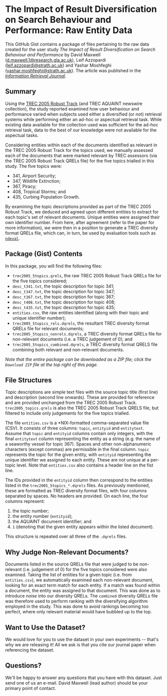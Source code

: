 # The Impact of Result Diversification on Search Behaviour and Performance: Raw Entity Data
This GitHub Gist contains a package of files pertaining to the raw data created for the user study *The Impact of Result Diversification on Search Behaviour and Performance* by David Maxwell (d.maxwell.1@research.gla.ac.uk), Leif Azzopardi (leif.azzopardi@strath.ac.uk) and Yashar Moshfeghi (yashar.moshfeghi@strath.ac.uk). The article was published in the [*Information Retrieval Journal*](https://link.springer.com/journal/10791).

## Summary
Using the [TREC 2005 Robust Track](https://trec.nist.gov/data/t14_robust.html) (and TREC AQUAINT newswire collection), the study reported examined how user behaviour and performance varied when subjects used either a diversified (or not) retrieval systems while performing either an ad-hoc or aspectual retrieval task. While existing data available for the collection used was sufficient for the ad-hoc retrieval task, data to the best of our knowledge were not available for the aspectual tasks.

Considering entities within each of the documents identified as relevant in the TREC 2005 Robust Track for the topics used, we manually assessed each of the documents that were marked relevant by TREC assessors (via the TREC 2005 Robust Track QRELs file) for the five topics trialled in this study. The five topics were:

  * 341, Airport Security;
  * 347, Wildlife Extinction;
  * 367, Piracy;
  * 408, Tropical Storms; and
  * 435, Curbing Population Growth.

By examining the topic descriptions provided as part of the TREC 2005 Robust Track, we deduced and agreed upon different entities to extract for each topic's set of relevant documents. Unique entities were assigned their own identifier number. From here, after agreement (refer to the paper for more information), we were then in a position to generate a TREC diversity format QRELs file, which can, in turn, be used by evaluation tools such as [`ndeval`](https://trec.nist.gov/data/web/10/ndeval.c).


## Package (Gist) Contents
In this package, you will find the following files:
  * `trec2005_5topics.qrels`, the raw TREC 2005 Robust Track QRELs file for the five topics considered;
  * `desc_t341.txt`, the topic description for topic 341;
  * `desc_t347.txt`, the topic description for topic 347;
  * `desc_t367.txt`, the topic description for topic 367;
  * `desc_t408.txt`, the topic description for topic 408;
  * `desc_t435.txt`, the topic description for topic 435;
  * `entities.csv`, the raw entities identified (along with their topic and unique identifier number);
  * `trec2005_5topics_rels.dqrels`, the resultant TREC diversity format QRELs file for relevant documents;
  * `trec2005_5topics_nonrels.dqrels`, a TREC diversity format QRELs file for non-relevant documents (i.e. a TREC judgement of 0); and
  * `trec2005_5topics_combined.dqrels`, a TREC diversity format QRELS file combining both relevant and non-relevant documents.

*Note that the entire package can be downloaded as a ZIP file; click the `Download ZIP` file at the top right of this page.*

## File Structures
Topic descriptions are simple text files with the source topic title (first line) and description (second line onwards). These are provided for reference and are provided unchanged from the TREC 2005 Robust Track. `trec2005_topics.qrels` is also the TREC 2005 Robust Track QRELS file, but filtered to include only judgements for the five topics trialled.

The file `entities.csv` is a *NIX-formatted comma-separated value file (CSV). It consists of three columns: `topic`, `entityid` and `entitytext`. Assume that `topic` and `entityid` columns contain only integers, with the final `entitytext` column representing the entity as a string (e.g. the name of a seaworthy vessel for topic 367). Spaces and other non-alphanumeric characters (except commas) are permissible in the final column. `topic` represents the topic for the given entity, with `entityid` representing the unique identifier we assigned to each entity. These are not unique at a per-topic level. Note that `entities.csv` also contains a header line on the fist line.

The IDs provided in the `entityid` column then correspond to the entities listed in the `trec2005_5topics_*.dqrels` files. As previously mentioned, these are formatted as TREC diversity format files, with four columns separated by spaces. No headers are provided. On each line, the four columns represent:
  1. the topic number;
  2. the entity number (`entityid`);
  3. the AQUAINT document identifier; and
  4. `1` (denoting that the given entity appears within the listed document).
  
This structure is repeated over all three of the `.dqrels` files.

## Why Judge Non-Relevant Documents?
Documents listed in the source QRELs file that were judged to be non-relevant (i.e. judgement of 0) for the five topics considered were also examined. Taking the list of entities for a given topic (i.e. from `entities.csv`), we automatically examined each non-relevant document, looking for an exact term match for each entity. If a match was found within a document, the entity was assigned to that document. This was done as to introduce *noise* into our diversity QRELs. The `combined` diversity QRELs file was therefore used to perform ranking with the diversifying algorithm employed in the study. This was done to avoid rankings becoming too perfect, where only relevant material would have bubbled up to the top.

## Want to Use the Dataset?
We would love for you to use the dataset in your own experiments -- that's why we are releasing it! All we ask is that you cite our journal paper when referencing the dataset.

## Questions?
We'll be happy to answer any questions that you have with this dataset. Just send one of us an e-mail. David Maxwell (lead author) should be your primary point of contact.

